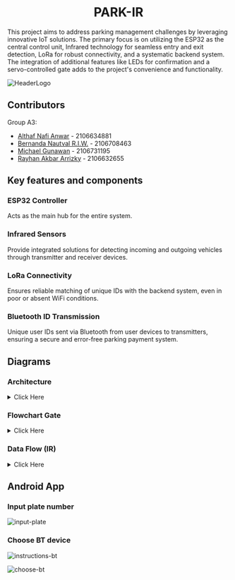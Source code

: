 <div align="center">
  <h1 align="center">PARK-IR</h1>
</div>

This project aims to address parking management challenges by leveraging innovative IoT solutions. The primary focus is on utilizing the ESP32 as the central control unit, Infrared technology for seamless entry and exit detection, LoRa for robust connectivity, and a systematic backend system. The integration of additional features like LEDs for confirmation and a servo-controlled gate adds to the project's convenience and functionality.

![HeaderLogo](https://raw.githubusercontent.com/bernanda0/park-ir/master/assets/park-ir-bear.png)

## Contributors

Group A3:

- [Althaf Nafi Anwar](https://www.github.com/althafnafi) - 2106634881
- [Bernanda Nautval R.I.W.](https://www.github.com/bernanda0) - 2106708463
- [Michael Gunawan](https://www.github.com/Michaeltzy) - 2106731195
- [Rayhan Akbar Arrizky](https://www.github.com/rayhan-akbar) - 2106632655

## Key features and components

### ESP32 Controller

Acts as the main hub for the entire system.

### Infrared Sensors

Provide integrated solutions for detecting incoming and outgoing vehicles through transmitter and receiver devices.

### LoRa Connectivity

Ensures reliable matching of unique IDs with the backend system, even in poor or absent WiFi conditions.

### Bluetooth ID Transmission

Unique user IDs sent via Bluetooth from user devices to transmitters, ensuring a secure and error-free parking payment system.

## Diagrams

### Architecture

<details>
  <summary>Click Here</summary>
  
![architecture](https://raw.githubusercontent.com/bernanda0/park-ir/master/assets/architecture.png)
</details>

### Flowchart Gate

<details>
  <summary>Click Here</summary>
  
![architecture](https://raw.githubusercontent.com/bernanda0/park-ir/master/assets/diagram-gate.png)
</details>

### Data Flow (IR)

<details>
  <summary>Click Here</summary>
  
![architecture](https://raw.githubusercontent.com/bernanda0/park-ir/master/assets/diagram-data.png)
</details>

## Android App

### Input plate number

![input-plate](https://raw.githubusercontent.com/bernanda0/park-ir/master/assets/input-plate.jpg)

### Choose BT device

![instructions-bt](https://raw.githubusercontent.com/bernanda0/park-ir/master/assets/instructions-bt.jpg)

![choose-bt](https://raw.githubusercontent.com/bernanda0/park-ir/master/assets/choose-bt.jpg)
